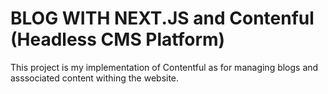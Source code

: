 
# BLOG WITH NEXT.JS and Contenful (Headless CMS Platform) 
This project is my implementation of Contentful as for managing blogs and asssociated content withing the website.

